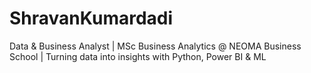 # ShravanKumardadi
Data &amp; Business Analyst | MSc Business Analytics @ NEOMA Business School | Turning data into insights with Python, Power BI &amp; ML
